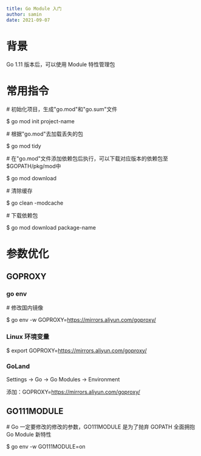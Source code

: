 ```yaml
title: Go Module 入门
author: samin
date: 2021-09-07
```

# 背景

Go 1.11 版本后，可以使用 Module 特性管理包

# 常用指令

\# 初始化项目，生成"go.mod"和"go.sum"文件

$ go mod init project-name

\# 根据"go.mod"去加载丢失的包

$ go mod tidy

\# 在"go.mod"文件添加依赖包后执行，可以下载对应版本的依赖包至$GOPATH/pkg/mod中

$ go mod download

\# 清除缓存

$ go clean -modcache

\# 下载依赖包

$ go mod download package-name

# 参数优化

## GOPROXY

### go env

\# 修改国内镜像

$ go env -w GOPROXY=https://mirrors.aliyun.com/goproxy/

### Linux 环境变量 

$ export GOPROXY=https://mirrors.aliyun.com/goproxy/

### GoLand

Settings -> Go -> Go Modules -> Environment 

添加：GOPROXY=https://mirrors.aliyun.com/goproxy/

## GO111MODULE

\# Go 一定要修改的修改的参数，GO111MODULE 是为了抛弃 GOPATH 全面拥抱 Go Module 新特性

$ go env -w GO111MODULE=on

